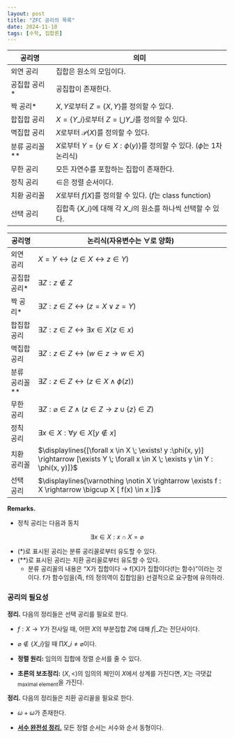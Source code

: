 ```yaml
---
layout: post
title: "ZFC 공리의 목록"
date: 2024-11-18
tags: [수학, 집합론]
---
```


| 공리명          | 의미                                                                                       |
| --------------- | ------------------------------------------------------------------------------------------ |
| 외연 공리       | 집합은 원소의 모임이다.                                                                    |
| 공집합 공리\*   | 공집합이 존재한다.                                                                         |
| 짝 공리\*       | $X, Y$로부터 $Z = \lbrace  X, Y \rbrace$를 정의할 수 있다.                                 |
| 합집합 공리     | $X = \lbrace  Y\_i \rbrace$로부터 $Z = \bigcup Y\_i$를 정의할 수 있다.                     |
| 멱집합 공리     | $X$로부터 $\mathcal{P}(X)$를 정의할 수 있다.                                               |
| 분류 공리꼴\*\* | $X$로부터 $Y = \lbrace  y \in X : \phi(y) \rbrace$를 정의할 수 있다. ($\phi$는 1차 논리식) |
| 무한 공리       | 모든 자연수를 포함하는 집합이 존재한다.                                                    |
| 정칙 공리       | $\in$은 정렬 순서이다.                                                                     |
| 치환 공리꼴     | $X$로부터 $f[X]$를 정의할 수 있다. ($f$는 class function)                                  |
| 선택 공리       | 집합족 $\lbrace  X\_i \rbrace$에 대해 각 $X\_i$의 원소를 하나씩 선택할 수 있다.            |

| 공리명          | 논리식(자유변수는 $\forall$로 양화)                                                                                                     |
| --------------- | --------------------------------------------------------------------------------------------------------------------------------------- |
| 외연 공리       | $X = Y \leftrightarrow (z \in X \leftrightarrow z \in Y)$                                                                               |
| 공집합 공리\*   | $\exists Z : z \not\in Z$                                                                                                               |
| 짝 공리\*       | $\exists Z : z \in Z \leftrightarrow (z = X \lor z = Y)$                                                                                |
| 합집합 공리     | $\exists Z : z \in Z \leftrightarrow \exists x \in X (z \in x)$                                                                         |
| 멱집합 공리     | $\exists Z : z \in Z \leftrightarrow (w \in z \rightarrow w \in X)$                                                                     |
| 분류 공리꼴\*\* | $\exists Z : z \in Z \leftrightarrow (z \in X \land \phi(z))$                                                                           |
| 무한 공리       | $\exists Z : \varnothing \in Z \land (z \in Z \rightarrow z \cup \lbrace  z \rbrace \in Z)$                                             |
| 정칙 공리       | $\exists x \in X : \forall y \in X [ y \not\in x]$                                                                                      |
| 치환 공리꼴     | $\displaylines{[\forall x \in X \; \exists! y :\phi(x, y)] \rightarrow [\exists Y \; \forall x \in X \; \exists y \in Y : \phi(x, y)]}$ |
| 선택 공리       | $\displaylines{\varnothing \notin X \rightarrow \exists f : X \rightarrow \bigcup X [ f(x) \in x ]}$                                    |

**Remarks.**

- 정칙 공리는 다음과 동치

$$
\exists x \in X : x \cap X = \varnothing
$$

- (\*)로 표시된 공리는 분류 공리꼴로부터 유도할 수 있다.
- (\*\*)로 표시된 공리는 치환 공리꼴로부터 유도할 수 있다.
  - 분류 공리꼴의 내용은 “X가 집합이다 → f[X]가 집합이다(f는 함수)”이라는 것이다. f가 함수임을(즉, f의 정의역이 집합임을) 선결적으로 요구함에 유의하라.

### 공리의 필요성

**정리.** 다음의 정리들은 선택 공리를 필요로 한다.

- $f: X → Y$가 전사일 때, 어떤 $X$의 부분집합 $Z$에 대해 $f\vert\_Z$는 전단사이다.

- $\varnothing \not\in \lbrace  X\_i\rbrace$일 때 $\prod X\_i \neq \varnothing$이다.

- **정렬 원리:** 임의의 집합에 정렬 순서를 줄 수 있다.

- **초른의 보조정리:** $(X, <)$의 임의의 체인이 $X$에서 상계를 가진다면, $X$는 극댓값<sub>maximal element</sub>을 가진다.

**정리.** 다음의 정리들은 치환 공리꼴을 필요로 한다.

- $\omega + \omega$가 존재한다.

- [**서수 완전성 정리.**](http://dimenerno.github.io/2024/11/21/trichotomy) 모든 정렬 순서는 서수와 순서 동형이다.
